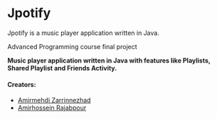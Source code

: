 # Jpotify
Jpotify is a music player application written in Java.

Advanced Programming course final project


**Music player application written in Java with features like Playlists, Shared Playlist and Friends Activity.**


#### Creators:
- [Amirmehdi Zarrinnezhad](https://github.com/amzarrinnezhad "Amirmehdi Zarrinnezhad")
- [Amirhossein Rajabpour](https://github.com/Amirhossein-Rajabpour "Amirhossein Rajabpour")
